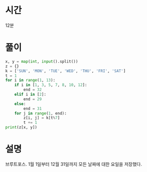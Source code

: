 # 시간
12분
# 풀이
```python
x, y = map(int, input().split())
z = {}
k = ['SUN', 'MON', 'TUE', 'WED', 'THU', 'FRI', 'SAT']
t = 1
for i in range(1, 13):
    if i in [1, 3, 5, 7, 8, 10, 12]:
        end = 32
    elif i in [2]:
        end = 29
    else:
        end = 31
    for j in range(1, end):
        z[i, j] = k[t%7]
        t += 1
print(z[x, y])
```
# 설명
브루트포스. 1월 1일부터 12월 31일까지 모든 날짜에 대한 요일을 저장했다.